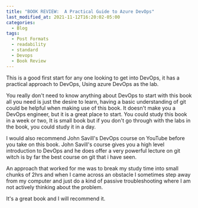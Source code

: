 ```yaml
---
title: "BOOK REVIEW:  A Practical Guide to Azure DevOps"
last_modified_at: 2021-11-12T16:20:02-05:00
categories:
  - Blog
tags:
  - Post Formats
  - readability
  - standard
  - Devops
  - Book Review
---
```


This is a good first start for any one looking to get into DevOps, it has a practical approach to DevOps,
Using azure DevOps as the lab. 

You really don't need to know anything about DevOps to start with this book all you need is just the desire to learn, having a basic understanding of git could be helpful when making use of this book. It doesn't make you a DevOps engineer, but it is a great place to start. You could study this book in a week or two, It is small book but if you don't go through with the labs in the book, you could study it in a day.

I would also recommend John Savill's DevOps course on YouTube before you take on this book. John Savill's course gives you a high level introduction to DevOps and he does offer a very powerful lecture on git witch is by far the best course on git that i have seen.

An approach that worked for me was to break my study time into small chunks of 2hrs and when I came across an obstacle I sometimes step away from my computer and just do a kind of passive troubleshooting where I am not actively thinking about the problem. 

It's a great book and I will recommend it.